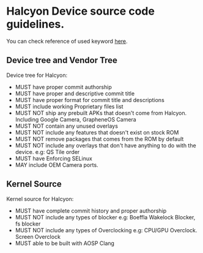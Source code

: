 # Halcyon Device source code guidelines.

You can check reference of used keyword [here](https://datatracker.ietf.org/doc/html/rfc2119).

## Device tree and Vendor Tree
Device tree for Halcyon:
- MUST have proper commit authorship
- MUST have proper and descriptive commit title
- MUST have proper format for commit title and descriptions
- MUST include working Proprietary files list
- MUST NOT ship any prebuilt APKs that doesn't come from Halcyon. Including Google Camera, GrapheneOS Camera
- MUST NOT contain any unused overlays
- MUST NOT include any features that doesn't exist on stock ROM
- MUST NOT remove packages that comes from the ROM by default
- MUST NOT include any overlays that don't have anything to do with the device. e.g: QS Tile order
- MUST have Enforcing SELinux
- MAY include OEM Camera ports.

## Kernel Source
Kernel source for Halcyon:
- MUST have complete commit history and proper authorship
- MUST NOT include any types of blocker e.g: Boeffla Wakelock Blocker, fs blocker
- MUST NOT include any types of Overclocking e.g: CPU/GPU Overclock. Screen Overclock
- MUST able to be built with AOSP Clang